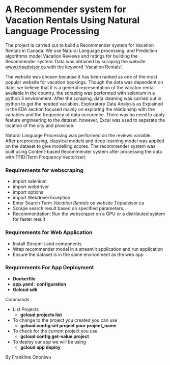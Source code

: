 # A Recommender system for Vacation Rentals Using Natural Language Processing #
The project is carried out to build a Recommender system for Vacation Rentals in Canada. We use Natural Language processing, and Prediction algorithms model Vacation Reviews and ratings 
for building the Recommender system. Data was obtained by scraping the website www.tripadvisor.ca with the keyword 'Vacation Rentals'.

The website was chosen because it has been ranked as one of the most popular website for vacation bookings. Though the data was dependent on date, we believe that it is a general 
representation of the vacaton rental available in the country. the scraping was performed with selenium in a python 3 environment. After the scraping, data cleaning was carried out
in python to get the needed variables. Exploratory Data Analysis as Explained in the EDA section focused mainly on exploring the relationshp with the variables and the frequency of
data occurence. There was no need to apply feature engineering to the dataset. however, Excel was used to seperate the location of the city and province.

Natural Language Processing was performed on the reviews variable.  
After preprocessing, classical models and deep learning model was applied on the dataset to give modelling scores. 
The recommender system was built using Content-based Recommender system after processing the data with TFID(Term Frequency Vectorizer)

### Requirements for webscraping ###
* import selenium
* import webdriver
* import options
* import WebdriverException
* Enter Search Term *Vacation Rentals* on website Tripadvisor.ca
* Scrape search result based on specified parameters.
* Recommendation: Run the webscraper on a GPU or a distributed system for faster result

### Requirements for Web Application ###
* Install Streamlit and components
* Wrap recommender model in a streamlit application and run application
* Ensure the dataset is in the same envrionment as the web app 

### Requirements For App Deployment ###
* **Dockerfile**
* **app.yaml : configuration**
* **Gcloud sdk**

Commands
* List Projects
	* **gcloud projects list**
* To change to the project you created you can use
	* **gcloud config set project your project_name**
* To check for the current project you use
	* **gcloud config get-value project**
* To deploy our app we will be using
	* **gcloud app deploy**

By
Frankline Ononiwu


